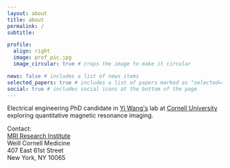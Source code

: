 ```yaml
---
layout: about
title: about
permalink: /
subtitle:

profile:
  align: right
  image: prof_pic.jpg
  image_circular: true # crops the image to make it circular

news: false # includes a list of news items
selected_papers: true # includes a list of papers marked as "selected={true}"
social: true # includes social icons at the bottom of the page
---
```


Electrical engineering PhD candidate in [Yi Wang's](https://radiology.weill.cornell.edu/research/mri-research-institute-mriri/yi-wang-laboratory) lab at [Cornell University](https://www.ece.cornell.edu/ece) exploring quantitative magnetic resonance imaging.   

Contact: <br>
[MRI Research Institute](https://radiology.weill.cornell.edu/research/mri-research-institute-mriri) <br>
Weill Cornell Medicine <br>
407 East 61st Street <br>
New York, NY 10065 <br>
